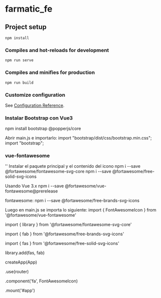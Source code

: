 # farmatic_fe

## Project setup
```
npm install
```

### Compiles and hot-reloads for development
```
npm run serve
```

### Compiles and minifies for production
```
npm run build
```

### Customize configuration
See [Configuration Reference](https://cli.vuejs.org/config/).

### Instalar Bootstrap con Vue3

npm install bootstrap @popperjs/core

Abrir main.js e importarlo: 
import "bootstrap/dist/css/bootstrap.min.css";
import "bootstrap";

### vue-fontawesome
''
Instalar el paquete principal y el contenido del icono
npm i --save @fortawesome/fontawesome-svg-core
npm i --save @fortawesome/free-solid-svg-icons

Usando Vue 3.x
npm i --save @fortawesome/vue-fontawesome@prerelease

fontawesome:
npm i --save @fortawesome/free-brands-svg-icons

Luego en main.js se importa lo siguiente: 
import { FontAwesomeIcon } from '@fortawesome/vue-fontawesome'

import { library } from '@fortawesome/fontawesome-svg-core'

import { fab } from '@fortawesome/free-brands-svg-icons'

import { fas } from '@fortawesome/free-solid-svg-icons' 

library.add(fas, fab)

createApp(App)

.use(router)

.component('fa', FontAwesomeIcon)

.mount('#app')
